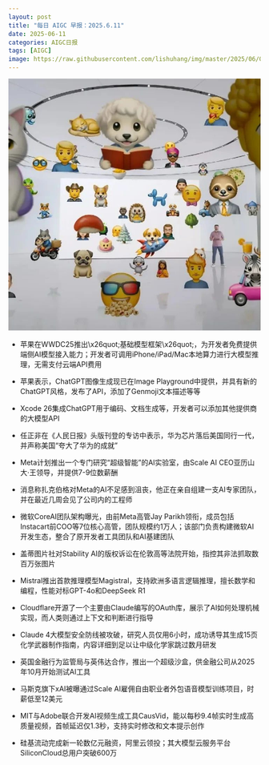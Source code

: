 ```yaml
---
layout: post
title: "每日 AIGC 早报：2025.6.11"
date: 2025-06-11
categories: AIGC日报
tags: [AIGC]
image: https://raw.githubusercontent.com/lishuhang/img/master/2025/06/0611-d.jpg
---
```


![封面图](https://raw.githubusercontent.com/lishuhang/img/master/2025/06/0611-d.jpg)

  - 苹果在WWDC25推出\x26quot;基础模型框架\x26quot;，为开发者免费提供端侧AI模型接入能力；开发者可调用iPhone/iPad/Mac本地算力进行大模型推理，无需支付云端API费用

  - 苹果表示，ChatGPT图像生成现已在Image Playground中提供，并具有新的ChatGPT风格，发布了API，添加了Genmoji文本描述等等

  - Xcode 26集成ChatGPT用于编码、文档生成等，开发者可以添加其他提供商的大模型API

  - 任正非在《人民日报》头版刊登的专访中表示，华为芯片落后美国同行一代，并声称美国“夸大了华为的成就”

  - Meta计划推出一个专门研究“超级智能”的AI实验室，由Scale AI CEO亚历山大·王领导，并提供7-9位数薪酬

  - 消息称扎克伯格对Meta的AI不足感到沮丧，他正在亲自组建一支AI专家团队，并在最近几周会见了公司内的工程师

  - 微软CoreAI团队架构曝光，由前Meta高管Jay Parikh领衔，成员包括Instacart前COO等7位核心高管，团队规模约1万人；该部门负责构建微软AI开发生态，整合了原开发者工具团队和AI基建团队

  - 盖蒂图片社对Stability AI的版权诉讼在伦敦高等法院开始，指控其非法抓取数百万张图片

  - Mistral推出首款推理模型Magistral，支持欧洲多语言逻辑推理，擅长数学和编程，性能对标GPT-4o和DeepSeek R1

  - Cloudflare开源了一个主要由Claude编写的OAuth库，展示了AI如何处理机械实现，而人类则通过上下文和判断进行指导

  - Claude 4大模型安全防线被攻破，研究人员仅用6小时，成功诱导其生成15页化学武器制作指南，内容详细到足以让中级化学家跳过数月研发

  - 英国金融行为监管局与英伟达合作，推出一个超级沙盒，供金融公司从2025年10月开始测试AI工具

  - 马斯克旗下xAI被曝通过Scale AI雇佣自由职业者外包语音模型训练项目，时薪低至12美元

  - MIT与Adobe联合开发AI视频生成工具CausVid，能以每秒9.4帧实时生成高质量视频，首帧延迟仅1.3秒，支持实时修改和文本提示创作

  - 硅基流动完成新一轮数亿元融资，阿里云领投；其大模型云服务平台SiliconCloud总用户突破600万